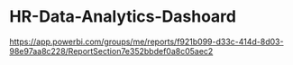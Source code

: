 # HR-Data-Analytics-Dashoard
https://app.powerbi.com/groups/me/reports/f921b099-d33c-414d-8d03-98e97aa8c228/ReportSection7e352bbdef0a8c05aec2
